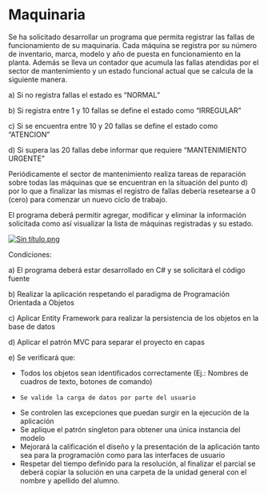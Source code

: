 # Maquinaria

Se ha solicitado desarrollar un programa que permita registrar las fallas de funcionamiento de su maquinaria.
Cada máquina se registra por su número de inventario, marca, modelo y año de puesta en funcionamiento en la planta.
Además se lleva un contador que acumula las fallas atendidas por el sector de mantenimiento y un estado funcional actual
que se calcula de la siguiente manera.

a)	Si no registra fallas el estado es “NORMAL”

b)	Si registra entre 1 y 10 fallas se define el estado como “IRREGULAR”

c)	Si se encuentra entre 10 y 20 fallas se define el estado como “ATENCION”

d)	Si supera las 20 fallas debe informar que requiere “MANTENIMIENTO URGENTE”

Periódicamente el sector de mantenimiento realiza tareas de reparación sobre todas las máquinas que se encuentran en la situación del punto d) por lo que a finalizar las mismas el registro de fallas debería resetearse a 0 (cero) para comenzar un nuevo ciclo de trabajo.

El programa deberá permitir agregar, modificar y eliminar la información solicitada como así visualizar la lista de máquinas registradas y su estado.

[![Sin título.png](https://s21.postimg.org/4au1l8tbb/Sin_t_tulo.png)](https://postimg.org/image/src7fpu1v/)

Condiciones:

a)	El programa deberá estar desarrollado en C# y se solicitará el código fuente

b)	Realizar la aplicación respetando el paradigma de Programación Orientada a Objetos

c)	Aplicar Entity Framework para realizar la persistencia de los objetos en la base de datos

d)	Aplicar el patrón MVC para separar el proyecto en capas

e)	Se verificará que:

-   Todos los objetos sean identificados correctamente (Ej.: Nombres de cuadros de texto, botones de comando)
-	  Se valide la carga de datos por parte del usuario
- 	Se controlen las excepciones que puedan surgir en la ejecución de la aplicación
- 	Se aplique el patrón singleton para obtener una única instancia del modelo
-   Mejorará la calificación el diseño y la presentación de la aplicación tanto sea para la programación como para las interfaces de usuario
- 	Respetar del tiempo definido para la resolución, al finalizar el parcial se deberá copiar la solución en una carpeta de  la unidad general con el nombre y apellido del alumno.
